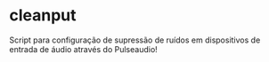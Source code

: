 # cleanput
Script para configuração de supressão de ruídos em dispositivos de entrada de áudio através do Pulseaudio! 
